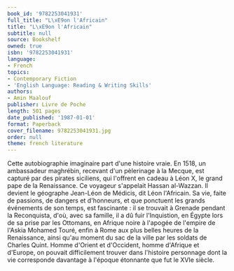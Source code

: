 ```yaml
---
book_id: '9782253041931'
full_title: "L\xE9on l'Africain"
title: "L\xE9on l'Africain"
subtitle: null
source: Bookshelf
owned: true
isbn: '9782253041931'
language:
- French
topics:
- Contemporary Fiction
- 'English Language: Reading & Writing Skills'
authors:
- Amin Maalouf
publisher: Livre de Poche
length: 501 pages
date_published: '1987-01-01'
format: Paperback
cover_filename: 9782253041931.jpg
order: null
theme: french literature
---
```

Cette autobiographie imaginaire part d'une histoire vraie. En 1518, un ambassadeur maghrébin, recevant d'un pèlerinage à la Mecque, est capturé par des pirates siciliens, qui l'offrent en cadeau à Léon X, le grand pape de la Renaissance. Ce voyageur s'appelait Hassan al-Wazzan. Il devient le géographe Jean-Léon de Médicis, dit Léon l'Africain.
Sa vie, faite de passions, de dangers et d'honneurs, et que ponctuent les grands événements de son temps, est fascinante : il se trouvait à Grenade pendant la Reconquista, d'où, avec sa famille, il a dû fuir l'Inquistion, en Égypte lors de sa prise par les Ottomans, en Afrique noire à l'apogée de l'empire de l'Askia Mohamed Touré, enfin à Rome aux plus belles heures de la Renaissance, ainsi qu'au moment du sac de la ville par les soldats de Charles Quint.
Homme d'Orient et d'Occident, homme d'Afrique et d'Europe, on pouvait difficilement trouver dans l'histoire personnage dont la vie corresponde davantage à l'époque étonnante que fut le XVIe siècle.
